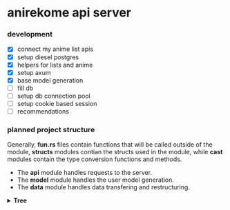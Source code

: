 # anirekome api server

### development
- [x] connect my anime list apis
- [X] setup diesel postgres
- [X] helpers for lists and anime
- [X] setup axum
- [X] base model generation
- [ ] fill db
- [ ] setup db connection pool
- [ ] setup cookie based session
- [ ] recommendations

### planned project structure

Generally, **fun.rs** files contain functions that will be called outside of the module,
**structs** modules contian the structs used in the module, while **cast** modules contain
the type conversion functions and methods.

* The **api** module handles requests to the server.
* The **model** module handles the user model generation.
* The **data** module handles data transfering and restructuring.

<details><summary><b>Tree</b></summary>

```
src
│   main.rs
└─> api
│       controller.rs
│       router.rs
│       mod.rs
└─> model
│   │   base.rs
│   │   mod.rs
│   └─> cast
│           base.rs
│           mod.rs
└─> data
│   │   fun.rs
│   │   mod.rs
│   └─> structs
│   │       anime.rs
│   │       list.rs
│   │       mod.rs
│   └─> cast
│   │       generic.rs
│   │       anime.rs
│   │       list.rs
│   │       mod.rs
│   └─> MAL
│   │       fun.rs
│   │       headers.rs
│   │       mod.rs
│   └─> database
│           fun.rs
│           connection.rs
│           schema.rs
│           mod.rs
└─> utils
    └─> ...
```

</details>

